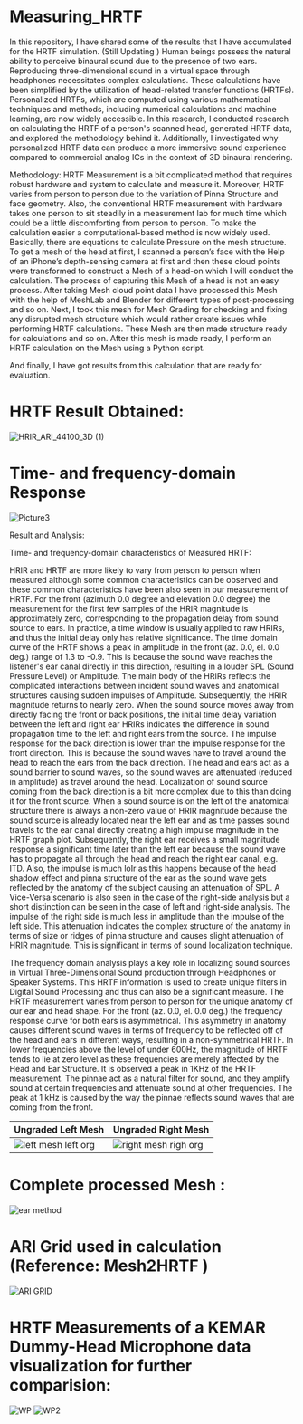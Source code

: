 # Measuring_HRTF
In this repository, I have shared some of the results that I have accumulated for the HRTF simulation. (Still Updating )
Human beings possess the natural ability to perceive binaural sound due to the presence of two ears. Reproducing three-dimensional sound in a virtual space through headphones necessitates complex calculations. These calculations have been simplified by the utilization of head-related transfer functions (HRTFs). Personalized HRTFs, which are computed using various mathematical techniques and methods, including numerical calculations and machine learning, are now widely accessible. In this research, I conducted research on calculating the HRTF of a person's scanned head, generated HRTF data, and explored the methodology behind it. Additionally, I investigated why personalized HRTF data can produce a more immersive sound experience compared to commercial analog ICs in the context of 3D binaural rendering.

Methodology:   HRTF Measurement is a bit complicated method that requires robust hardware and system to calculate and measure it. Moreover, HRTF varies from person to person due to the variation of Pinna Structure and face geometry. Also, the conventional HRTF measurement with hardware takes one person to sit steadily in a measurement lab for much time which could be a little discomforting from person to person. To make the calculation easier a computational-based method is now widely used. Basically, there are equations to calculate Pressure on the mesh structure.  
To get a mesh of the head at first, I scanned a person’s face with the Help of an iPhone’s depth-sensing camera at first and then these cloud points were transformed to construct a Mesh of a head-on which I will conduct the calculation. The process of capturing this Mesh of a head is not an easy process. After taking Mesh cloud point data I have processed this Mesh with the help of MeshLab and Blender for different types of post-processing and so on. Next, I took this mesh for Mesh Grading for checking and fixing any disrupted mesh structure which would rather create issues while performing HRTF calculations. These Mesh are then made structure ready for calculations and so on. After this mesh is made ready, I perform an HRTF calculation on the Mesh using a Python script. 

And finally, I have got results from this calculation that are ready for evaluation. 

# HRTF Result Obtained:
![HRIR_ARI_44100_3D (1)](https://github.com/abidshahriar/HRTF_-result/assets/64680295/32980442-b6a6-4cf2-8913-1f8c2191d661)
# Time- and frequency-domain Response
![Picture3](https://github.com/abidshahriar/HRTF_-result/assets/64680295/11e29a0b-b487-49b5-832e-6e2224a92f5e)


Result and Analysis: 

Time- and frequency-domain characteristics of Measured HRTF: 

HRIR and HRTF are more likely to vary from person to person when measured although some common characteristics can be observed and these common characteristics have been also seen in our measurement of HRTF. For the front (azimuth 0.0 degree and elevation 0.0 degree) the measurement for the first few samples of the HRIR magnitude is approximately zero, corresponding to the propagation delay from sound source to ears. In practice, a time window is usually applied to raw HRIRs, and thus the initial delay only has relative significance. The time domain curve of the HRTF shows a peak in amplitude in the front (az. 0.0, el. 0.0 deg.) range of 1.3 to -0.9. This is because the sound wave reaches the listener's ear canal directly in this direction, resulting in a louder SPL (Sound Pressure Level) or Amplitude. The main body of the HRIRs reflects the complicated interactions between incident sound waves and anatomical structures causing sudden impulses of Amplitude. Subsequently, the HRIR magnitude returns to nearly zero. When the sound source moves away from directly facing the front or back positions, the initial time delay variation between the left and right ear HRIRs indicates the difference in sound propagation time to the left and right ears from the source. The impulse response for the back direction is lower than the impulse response for the front direction. This is because the sound waves have to travel around the head to reach the ears from the back direction. The head and ears act as a sound barrier to sound waves, so the sound waves are attenuated (reduced in amplitude) as travel around the head. Localization of sound source coming from the back direction is a bit more complex due to this than doing it for the front source. When a sound source is on the left of the anatomical structure there is always a non-zero value of HRIR magnitude because the sound source is already located near the left ear and as time passes sound travels to the ear canal directly creating a high impulse magnitude in the HRTF graph plot. Subsequently, the right ear receives a small magnitude response a significant time later than the left ear because the sound wave has to propagate all through the head and reach the right ear canal, e.g. ITD. Also, the impulse is much loIr as this happens because of the head shadow effect and pinna structure of the ear as the sound wave gets reflected by the anatomy of the subject causing an attenuation of SPL. A Vice-Versa scenario is also seen in the case of the right-side analysis but a short distinction can be seen in the case of left and right-side analysis. The impulse of the right side is much less in amplitude than the impulse of the left side. This attenuation indicates the complex structure of the anatomy in terms of size or ridges of pinna structure and causes slight attenuation of HRIR magnitude. This is significant in terms of sound localization technique. 


The frequency domain analysis plays a key role in localizing sound sources in Virtual Three-Dimensional Sound production through Headphones or Speaker Systems. This HRTF information is used to create unique filters in Digital Sound Processing and thus can also be a significant measure. 
The HRTF measurement varies from person to person for the unique anatomy of our ear and head shape. For the front (az. 0.0, el. 0.0 deg.) the frequency response curve for both ears is asymmetrical. This asymmetry in anatomy causes different sound waves in terms of frequency to be reflected off of the head and ears in different ways, resulting in a non-symmetrical HRTF. In lower frequencies above the level of under 600Hz, the magnitude of HRTF tends to lie at zero level as these frequencies are merely affected by the Head and Ear Structure. It is observed a peak in 1KHz of the HRTF measurement. The pinnae act as a natural filter for sound, and they amplify sound at certain frequencies and attenuate sound at other frequencies. The peak at 1 kHz is caused by the way the pinnae reflects sound waves that are coming from the front.

|Ungraded Left Mesh |Ungraded Right Mesh |
|------------|-----------|
|      ![left mesh left org ](https://github.com/abidshahriar/HRTF_-result/assets/64680295/f3505174-6f6c-4a20-aa99-f8fe2f314b76)|  ![right mesh righ org ](https://github.com/abidshahriar/HRTF_-result/assets/64680295/58b3e677-ec4c-48d3-b275-dc94229b0b4e)|

# Complete processed Mesh :

![ear method](https://github.com/abidshahriar/HRTF_-result/assets/64680295/3bf87dcc-9932-48dc-9924-7d0c4d354279)

# ARI Grid used in calculation (Reference: Mesh2HRTF )
![ARI GRID](https://github.com/abidshahriar/HRTF_-result/assets/64680295/de8202b0-150c-4444-9e09-42962193707d)


# HRTF Measurements of a KEMAR Dummy-Head Microphone data visualization for further comparision:

![WP](https://github.com/abidshahriar/HRTF_-result/assets/64680295/ac040751-8cd6-4f95-b0a6-a298ee5d6f13)
![WP2](https://github.com/abidshahriar/HRTF_-result/assets/64680295/092eda7d-9248-4083-873e-1d631ea13d7d)
